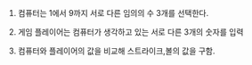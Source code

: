 1. 컴퓨터는 1에서 9까지 서로 다른 임의의 수 3개를 선택한다.

2. 게임 플레이어는 컴퓨터가 생각하고 있는 서로 다른 3개의 숫자를 입력

3. 컴퓨터와 플레이어의 값을 비교해 스트라이크,볼의 값을 구함.
